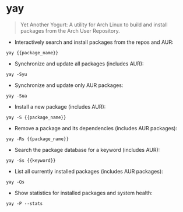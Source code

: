 # yay

> Yet Another Yogurt: A utility for Arch Linux to build and install packages from the Arch User Repository.

- Interactively search and install packages from the repos and AUR:

`yay {{package_name}}`

- Synchronize and update all packages (includes AUR):

`yay -Syu`

- Synchronize and update only AUR packages:

`yay -Sua`

- Install a new package (includes AUR):

`yay -S {{package_name}}`

- Remove a package and its dependencies (includes AUR packages):

`yay -Rs {{package_name}}`

- Search the package database for a keyword (includes AUR):

`yay -Ss {{keyword}}`

- List all currently installed packages (includes AUR packages):

`yay -Qs`

- Show statistics for installed packages and system health:

`yay -P --stats`
